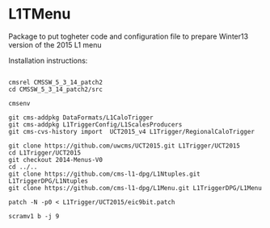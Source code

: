 L1TMenu
=======

Package to put togheter code and configuration file to prepare Winter13 version of the 2015 L1 menu

Installation instructions:

<pre><code>
cmsrel CMSSW_5_3_14_patch2
cd CMSSW_5_3_14_patch2/src

cmsenv

git cms-addpkg DataFormats/L1CaloTrigger
git cms-addpkg L1TriggerConfig/L1ScalesProducers
git cms-cvs-history import  UCT2015_v4 L1Trigger/RegionalCaloTrigger

git clone https://github.com/uwcms/UCT2015.git L1Trigger/UCT2015
cd L1Trigger/UCT2015
git checkout 2014-Menus-V0
cd ../..
git clone https://github.com/cms-l1-dpg/L1Ntuples.git L1TriggerDPG/L1Ntuples
git clone https://github.com/cms-l1-dpg/L1Menu.git L1TriggerDPG/L1Menu

patch -N -p0 < L1Trigger/UCT2015/eic9bit.patch

scramv1 b -j 9
</code></pre>
